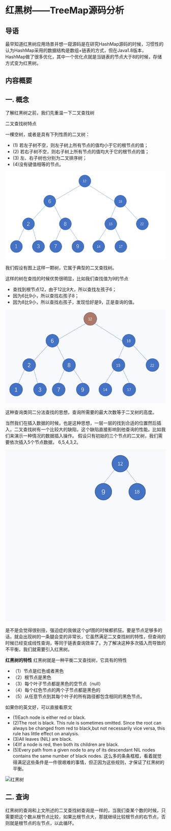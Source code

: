 # 红黑树——TreeMap源码分析

## 导语

最早知道红黑树应用场景并想一窥源码是在研究HashMap源码的时候，习惯性的认为HashMap采用的数据结构是数组+链表的方式，但在Java1.8版本，HashMap做了很多优化，其中一个优化点就是当链表的节点大于8的时候，存储方式变为红黑树。

## 内容概要


## 一. 概念
了解红黑树之前，我们先重温一下二叉查找树

二叉查找树特点

一棵空树，或者是具有下列性质的二叉树：
- (1) 若左子树不空，则左子树上所有节点的值均小于它的根节点的值；
- (2) 若右子树不空，则右子树上所有节点的值均大于它的根节点的值；
- (3) 左、右子树也分别为二叉排序树；
- (4)没有键值相等的节点。

![二叉查找树](https://github.com/Demo-H/Android-Notes/raw/master/assets/tree_base.png)

我们假设有图上这样一颗树，它属于典型的二叉查找树。

这样的树在查找的时候优势很明显，比如我们查找值为9的节点
- 查找到根节点12，由于12比9大，所以查找左孩子6；
- 因为6比9小，所以查找右孩子8；
- 因为8比9小，所以查找右孩子，发现恰好是9，正是查询的值。

![二叉查找树查询](https://github.com/Demo-H/Android-Notes/raw/master/assets/query.gif)

这种查询类同二分法查找的思想，查询所需要的最大次数等于二叉树的高度。

当然我们在插入数据的时候，也是这种思想，一层一层的找到合适的位置然后插入，二叉查找树有一个比较大的缺陷，这个缺陷直接影响到他查询的性能。比如我们来演示一种情况的数据插入操作。
假设只有初始的三个节点的二叉树，我们需要依次插入5个节点数据， 6,5,4,3,2。

![二叉查找树插入](https://github.com/Demo-H/Android-Notes/raw/master/assets/insert.gif)

是不是会觉得很别扭，强迫症的我做这个gif图的时候都抓狂。要是节点足够多的话，就会出现树的一条腿会变的非常长，它虽然满足二叉查找树的特性，但查询的时候已经变成线性查询，等同于链表查询效率了。为了解决这种多次插入而导致的不平衡，我们就需要引入红黑树。

**红黑树的特性**
红黑树就是一种平衡二叉查找树，它具有的特性
- （1）节点是红色或者黑色
- （2）根节点是黑色
- （3）每个叶子节点都是黑色的空节点（null）
- （4）每个红色节点的两个子节点都是黑色的
- （5）从任意节点到其每个叶子的所有路径都包含相同的黑色节点。

如果你的英文好，可以直接看原文
- (1)Each node is either red or black.
- (2)The root is black. This rule is sometimes omitted. Since the root can always be changed from red to black,but not necessarily vice versa, this rule has little effect on analysis.
- (3)All leaves (NIL) are black.
- (4)If a node is red, then both its children are black.
- (5)Every path from a given node to any of its descendant NIL nodes contains the same number of black nodes.
这么多的条条框框，看着就觉得满足这些条件是一件很艰难的事情，但正因为这些规则，才保证了红黑树的平衡。

![红黑树](https://github.com/Demo-H/Android-Notes/raw/master/assets/query.png)

## 二. 查询
红黑树的查询和上文所述的二叉查找树查询是一样的，当我们查某个数的时候，只需要把这个数从根节点比较，如果比根节点大，那就继续比较根节点的右节点，否则就是根节点的左节点，以此循环。



